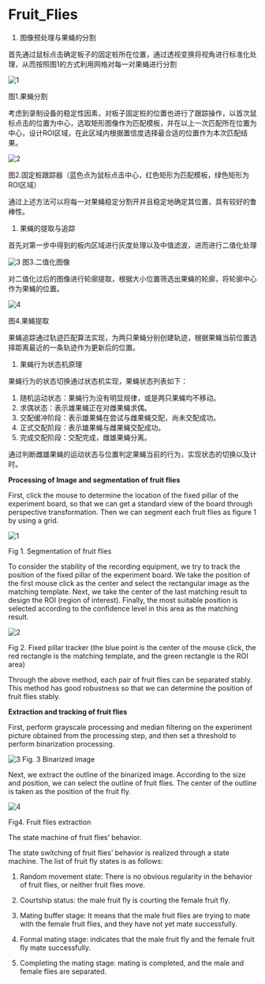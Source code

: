 # Fruit_Flies

1. 图像预处理与果蝇的分割

首先通过鼠标点击确定板子的固定桩所在位置，通过透视变换将视角进行标准化处理，从而按照图1的方式利用网格对每一对果蝇进行分割

![1](https://xiao-pic.oss-cn-shenzhen.aliyuncs.com/pic/img/20220710153919.png)

图1.果蝇分割

考虑到录制设备的稳定性因素，对板子固定桩的位置也进行了跟踪操作，以首次鼠标点击的位置为中心，选取矩形图像作为匹配模板，并在以上一次匹配所在位置为中心，设计ROI区域，在此区域内根据置信度选择最合适的位置作为本次匹配结果。

![2](https://xiao-pic.oss-cn-shenzhen.aliyuncs.com/pic/img/20220710154058.png)

图2.固定桩跟踪器（蓝色点为鼠标点击中心，红色矩形为匹配模板，绿色矩形为ROI区域）

通过上述方法可以将每一对果蝇稳定分割开并且稳定地确定其位置，具有较好的鲁棒性。

1. 果蝇的提取与追踪

首先对第一步中得到的板内区域进行灰度处理以及中值滤波，进而进行二值化处理

![3](https://xiao-pic.oss-cn-shenzhen.aliyuncs.com/pic/img/20220710154135.png)
图3.二值化图像

对二值化过后的图像进行轮廓提取，根据大小位置筛选出果蝇的轮廓，将轮廓中心作为果蝇的位置。

![4](https://xiao-pic.oss-cn-shenzhen.aliyuncs.com/pic/img/20220710154256.png)

图4.果蝇提取

果蝇追踪通过轨迹匹配算法实现，为两只果蝇分别创建轨迹，根据果蝇当前位置选择距离最近的一条轨迹作为更新后的位置。

1. 果蝇行为状态机原理

果蝇行为的状态切换通过状态机实现，果蝇状态列表如下：

1. 随机运动状态：果蝇行为没有明显规律，或是两只果蝇均不移动。
2. 求偶状态：表示雄果蝇正在对雌果蝇求偶。
3. 交配缓冲阶段：表示雄果蝇在尝试与雌果蝇交配，尚未交配成功。
4. 正式交配阶段：表示雄果蝇与雌果蝇交配成功。
5. 完成交配阶段：交配完成，雌雄果蝇分离。

通过判断雌雄果蝇的运动状态与位置判定果蝇当前的行为，实现状态的切换以及计时。


**Processing of Image and segmentation of fruit flies**

First, click the mouse to determine the location of the fixed pillar of the experiment board, so that we can get a standard view of the board through perspective transformation. Then we can segment each fruit flies as figure 1 by using a grid.

![1](https://xiao-pic.oss-cn-shenzhen.aliyuncs.com/pic/img/20220710153919.png)

Fig 1. Segmentation of fruit flies

To consider the stability of the recording equipment, we try to track the position of the fixed pillar of the experiment board. We take the position of the first mouse click as the center and select the rectangular image as the matching template. Next, we take the center of the last matching result to design the ROI (region of interest). Finally, the most suitable position is selected according to the confidence level in this area as the matching result.

![2](https://xiao-pic.oss-cn-shenzhen.aliyuncs.com/pic/img/20220710154058.png)

Fig 2. Fixed pillar tracker (the blue point is the center of the mouse click, the red rectangle is the matching template, and the green rectangle is the ROI area)

Through the above method, each pair of fruit flies can be separated stably. This method has good robustness so that we can determine the position of fruit flies stably.

**Extraction and tracking of fruit flies**

First, perform grayscale processing and median filtering on the experiment picture obtained from the processing step, and then set a threshold to perform binarization processing.

![3](https://xiao-pic.oss-cn-shenzhen.aliyuncs.com/pic/img/20220710154135.png)
Fig. 3 Binarized image

Next, we extract the outline of the binarized image. According to the size and position, we can select the outline of fruit flies. The center of the outline is taken as the position of the fruit fly.

![4](https://xiao-pic.oss-cn-shenzhen.aliyuncs.com/pic/img/20220710154256.png)

Fig4. Fruit flies extraction

The state machine of fruit flies’ behavior.

The state switching of fruit flies’ behavior is realized through a state machine. The list of fruit fly states is as follows:

1. Random movement state: There is no obvious regularity in the behavior of fruit flies, or neither fruit flies move.

2. Courtship status: the male fruit fly is courting the female fruit fly.

3. Mating buffer stage: It means that the male fruit flies are trying to mate with the female fruit flies, and they have not yet mate successfully.

4. Formal mating stage: indicates that the male fruit fly and the female fruit fly mate successfully.

5. Completing the mating stage: mating is completed, and the male and female flies are separated.
